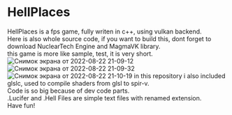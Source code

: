 # HellPlaces
HellPlaces is a fps game, fully writen in c++, using vulkan backend.  
Here is also whole source code, if you want to build this, dont forget to download NuclearTech Engine and MagmaVK library.  
this game is more like sample, test, it is very short.  
![Снимок экрана от 2022-08-22 21-09-12](https://user-images.githubusercontent.com/48290199/185989872-847ec65a-6b41-4891-a298-8f8b0574ab5c.png)
![Снимок экрана от 2022-08-22 21-09-32](https://user-images.githubusercontent.com/48290199/185989879-ced432af-458c-417b-8308-33b2872935b9.png)
![Снимок экрана от 2022-08-22 21-10-19](https://user-images.githubusercontent.com/48290199/185989892-53062a1c-1d32-4535-bbdd-366d6b321e18.png)
in this repository i also included glslc, used to compile shaders from glsl to spir-v.  
Code is so big because of dev code parts.  
.Lucifer and .Hell Files are simple text files with renamed extension.  
Have fun!
